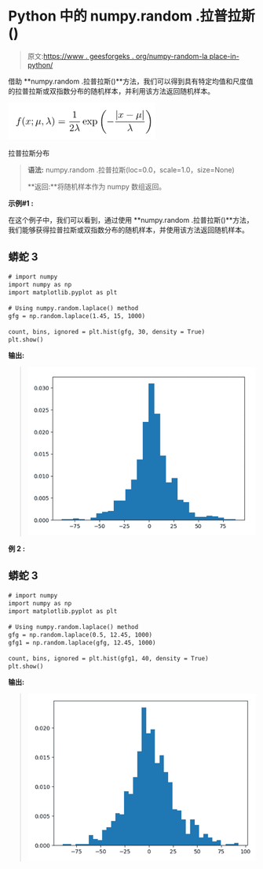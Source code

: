 # Python 中的 numpy.random .拉普拉斯()

> 原文:[https://www . geesforgeks . org/numpy-random-la place-in-python/](https://www.geeksforgeeks.org/numpy-random-laplace-in-python/)

借助 **numpy.random .拉普拉斯()**方法，我们可以得到具有特定均值和尺度值的拉普拉斯或双指数分布的随机样本，并利用该方法返回随机样本。

![](img/00147f15ce006adb4b44239b8f8b8c59.png)

拉普拉斯分布

> **语法:** numpy.random .拉普拉斯(loc=0.0，scale=1.0，size=None)
> 
> **返回:**将随机样本作为 numpy 数组返回。

**示例#1 :**

在这个例子中，我们可以看到，通过使用 **numpy.random .拉普拉斯()**方法，我们能够获得拉普拉斯或双指数分布的随机样本，并使用该方法返回随机样本。

## 蟒蛇 3

```
# import numpy 
import numpy as np
import matplotlib.pyplot as plt

# Using numpy.random.laplace() method
gfg = np.random.laplace(1.45, 15, 1000)

count, bins, ignored = plt.hist(gfg, 30, density = True)
plt.show()
```

**输出:**

> ![](img/6fa4a58804dac3b5971bc0877cac7555.png)

**例 2 :**

## 蟒蛇 3

```
# import numpy 
import numpy as np
import matplotlib.pyplot as plt

# Using numpy.random.laplace() method
gfg = np.random.laplace(0.5, 12.45, 1000)
gfg1 = np.random.laplace(gfg, 12.45, 1000)

count, bins, ignored = plt.hist(gfg1, 40, density = True)
plt.show()
```

**输出:**

> ![](img/e477251ac25a4bd0c4126e8a5521df08.png)